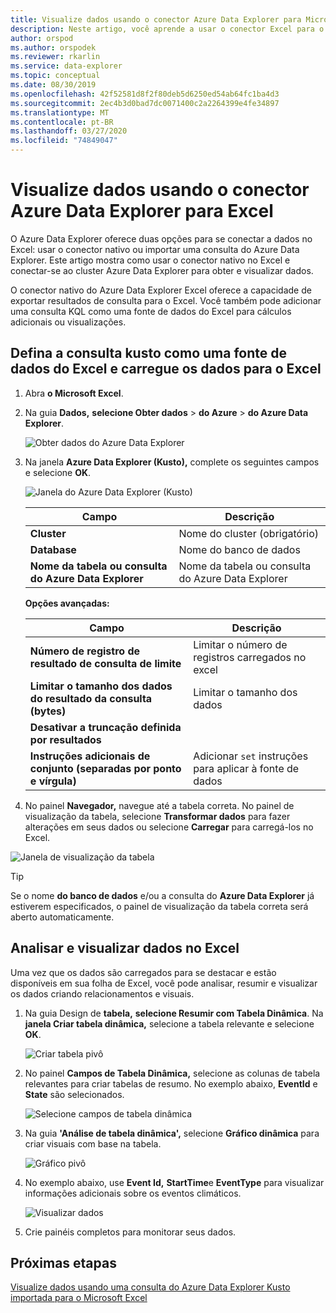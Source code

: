 ```yaml
---
title: Visualize dados usando o conector Azure Data Explorer para Microsoft Excel
description: Neste artigo, você aprende a usar o conector Excel para o Azure Data Explorer.
author: orspod
ms.author: orspodek
ms.reviewer: rkarlin
ms.service: data-explorer
ms.topic: conceptual
ms.date: 08/30/2019
ms.openlocfilehash: 42f52581d8f2f80deb5d6250ed54ab64fc1ba4d3
ms.sourcegitcommit: 2ec4b3d0bad7dc0071400c2a2264399e4fe34897
ms.translationtype: MT
ms.contentlocale: pt-BR
ms.lasthandoff: 03/27/2020
ms.locfileid: "74849047"
---
```

# <a name="visualize-data-using-the-azure-data-explorer-connector-for-excel"></a>Visualize dados usando o conector Azure Data Explorer para Excel

O Azure Data Explorer oferece duas opções para se conectar a dados no Excel: usar o conector nativo ou importar uma consulta do Azure Data Explorer. Este artigo mostra como usar o conector nativo no Excel e conectar-se ao cluster Azure Data Explorer para obter e visualizar dados.

O conector nativo do Azure Data Explorer Excel oferece a capacidade de exportar resultados de consulta para o Excel. Você também pode adicionar uma consulta KQL como uma fonte de dados do Excel para cálculos adicionais ou visualizações.

## <a name="define-kusto-query-as-an-excel-data-source-and-load-the-data-to-excel"></a>Defina a consulta kusto como uma fonte de dados do Excel e carregue os dados para o Excel

1. Abra **o Microsoft Excel**.
1. Na guia **Dados,** **selecione Obter dados** > **do Azure** > **do Azure Data Explorer**.

    ![Obter dados do Azure Data Explorer](media/excel-connector/get-data-from-adx.png)

1. Na janela **Azure Data Explorer (Kusto),** complete os seguintes campos e selecione **OK**.

    ![Janela do Azure Data Explorer (Kusto)](media/excel-connector/adx-connection-window.png)
    
    |Campo   |Descrição |
    |---------|---------|
    |**Cluster**   |   Nome do cluster (obrigatório)      |    
    |**Database**     |    Nome do banco de dados      |    
    |**Nome da tabela ou consulta do Azure Data Explorer**    |     Nome da tabela ou consulta do Azure Data Explorer    | 
    
    **Opções avançadas:**

     |Campo   |Descrição |
    |---------|---------|
    |**Número de registro de resultado de consulta de limite**     |     Limitar o número de registros carregados no excel  |    
    |**Limitar o tamanho dos dados do resultado da consulta (bytes)**    |    Limitar o tamanho dos dados      |   
    |**Desativar a truncação definida por resultados**    |         |      
    |**Instruções adicionais de conjunto (separadas por ponto e vírgula)**    |    Adicionar `set` instruções para aplicar à fonte de dados     |   

1.  No painel **Navegador,** navegue até a tabela correta. No painel de visualização da tabela, selecione **Transformar dados** para fazer alterações em seus dados ou selecione **Carregar** para carregá-los no Excel.

![Janela de visualização da tabela](media/excel-connector/navigate-table-preview-window.png)

   > [!TIP]
   > Se o nome **do banco de dados** e/ou a consulta do **Azure Data Explorer** já estiverem especificados, o painel de visualização da tabela correta será aberto automaticamente. 

## <a name="analyze-and-visualize-data-in-excel"></a>Analisar e visualizar dados no Excel

Uma vez que os dados são carregados para se destacar e estão disponíveis em sua folha de Excel, você pode analisar, resumir e visualizar os dados criando relacionamentos e visuais. 

1.  Na guia Design de **tabela,** **selecione Resumir com Tabela Dinâmica**. Na **janela Criar tabela dinâmica,** selecione a tabela relevante e selecione **OK**.

    ![Criar tabela pivô](media/excel-connector/create-pivot-table.png)

1. No painel **Campos de Tabela Dinâmica,** selecione as colunas de tabela relevantes para criar tabelas de resumo. No exemplo abaixo, **EventId** e **State** são selecionados.
    
    ![Selecione campos de tabela dinâmica](media/excel-connector/pivot-table-pick-fields.png)

1. Na guia **'Análise de tabela dinâmica',** selecione **Gráfico dinâmica** para criar visuais com base na tabela. 

    ![Gráfico pivô](media/excel-connector/pivot-table-analyze-pivotchart.png)

1. No exemplo abaixo, use **Event Id,** **StartTime**e **EventType** para visualizar informações adicionais sobre os eventos climáticos.

    ![Visualizar dados](media/excel-connector/visualize-excel-data.png)

1. Crie painéis completos para monitorar seus dados.

## <a name="next-steps"></a>Próximas etapas

[Visualize dados usando uma consulta do Azure Data Explorer Kusto importada para o Microsoft Excel](excel-blank-query.md)
